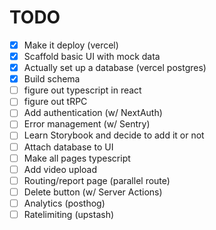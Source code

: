 # TODO

- [x] Make it deploy (vercel)
- [x] Scaffold basic UI with mock data
- [x] Actually set up a database (vercel postgres)
- [x] Build schema
- [ ] figure out typescript in react
- [ ] figure out tRPC
- [ ] Add authentication (w/ NextAuth)
- [ ] Error management (w/ Sentry)
- [ ] Learn Storybook and decide to add it or not
- [ ] Attach database to UI
- [ ] Make all pages typescript
- [ ] Add video upload
- [ ] Routing/report page (parallel route)
- [ ] Delete button (w/ Server Actions)
- [ ] Analytics (posthog)
- [ ] Ratelimiting (upstash)

